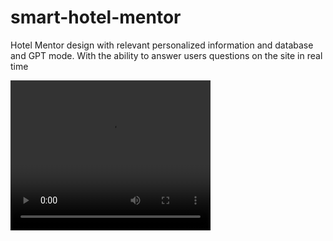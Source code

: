 # smart-hotel-mentor
Hotel Mentor design with relevant personalized information and database and GPT mode. With the ability to answer users questions on the site in real time

<video width="320" height="240" controls>
  <source src="[URL_OF_VIDEO](https://drive.google.com/file/d/1aqJOKfv3C4zYaSz0pGc_nB4R5hsf4nio/view?usp=sharing )" type="video/mp4">
  Your browser does not support the video tag.
</video>

